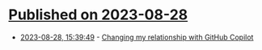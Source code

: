 # [Published on 2023-08-28](index.md)

* [2023-08-28, 15:39:49](https://lobste.rs/s/yktkwr/changing_my_relationship_with_github) - [Changing my relationship with GitHub Copilot](https://ntietz.com/blog/changing-my-relationship-with-github-copilot/)
